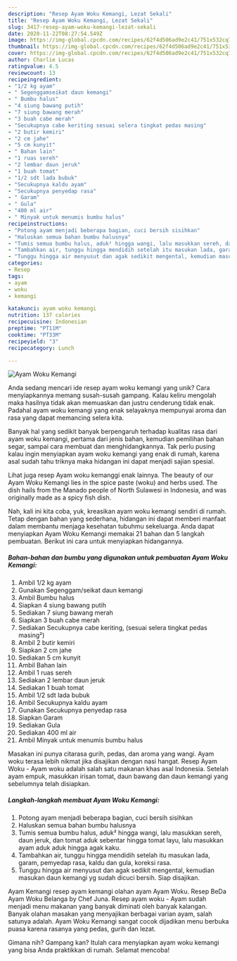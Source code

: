 ```yaml
---
description: "Resep Ayam Woku Kemangi, Lezat Sekali"
title: "Resep Ayam Woku Kemangi, Lezat Sekali"
slug: 3417-resep-ayam-woku-kemangi-lezat-sekali
date: 2020-11-22T08:27:54.549Z
image: https://img-global.cpcdn.com/recipes/62f4d506ad9e2c41/751x532cq70/ayam-woku-kemangi-foto-resep-utama.jpg
thumbnail: https://img-global.cpcdn.com/recipes/62f4d506ad9e2c41/751x532cq70/ayam-woku-kemangi-foto-resep-utama.jpg
cover: https://img-global.cpcdn.com/recipes/62f4d506ad9e2c41/751x532cq70/ayam-woku-kemangi-foto-resep-utama.jpg
author: Charlie Lucas
ratingvalue: 4.5
reviewcount: 13
recipeingredient:
- "1/2 kg ayam"
- " Segenggamseikat daun kemangi"
- " Bumbu halus"
- "4 siung bawang putih"
- "7 siung bawang merah"
- "3 buah cabe merah"
- "Secukupnya cabe keriting sesuai selera tingkat pedas masing"
- "2 butir kemiri"
- "2 cm jahe"
- "5 cm kunyit"
- " Bahan lain"
- "1 ruas sereh"
- "2 lembar daun jeruk"
- "1 buah tomat"
- "1/2 sdt lada bubuk"
- "Secukupnya kaldu ayam"
- "Secukupnya penyedap rasa"
- " Garam"
- " Gula"
- "400 ml air"
- " Minyak untuk menumis bumbu halus"
recipeinstructions:
- "Potong ayam menjadi beberapa bagian, cuci bersih sisihkan"
- "Haluskan semua bahan bumbu halusnya"
- "Tumis semua bumbu halus, aduk² hingga wangi, lalu masukkan sereh, daun jeruk, dan tomat aduk sebentar hingga tomat layu, lalu masukkan ayam aduk aduk hingga agak kaku."
- "Tambahkan air, tunggu hingga mendidih setelah itu masukan lada, garam, pemyedap rasa, kaldu dan gula, koreksi rasa."
- "Tunggu hingga air menyusut dan agak sedikit mengental, kemudian masukan daun kemangi yg sudah dicuci bersih. Siap disajikan."
categories:
- Resep
tags:
- ayam
- woku
- kemangi

katakunci: ayam woku kemangi 
nutrition: 137 calories
recipecuisine: Indonesian
preptime: "PT11M"
cooktime: "PT33M"
recipeyield: "3"
recipecategory: Lunch

---
```



![Ayam Woku Kemangi](https://img-global.cpcdn.com/recipes/62f4d506ad9e2c41/751x532cq70/ayam-woku-kemangi-foto-resep-utama.jpg)

Anda sedang mencari ide resep ayam woku kemangi yang unik? Cara menyiapkannya memang susah-susah gampang. Kalau keliru mengolah maka hasilnya tidak akan memuaskan dan justru cenderung tidak enak. Padahal ayam woku kemangi yang enak selayaknya mempunyai aroma dan rasa yang dapat memancing selera kita.

Banyak hal yang sedikit banyak berpengaruh terhadap kualitas rasa dari ayam woku kemangi, pertama dari jenis bahan, kemudian pemilihan bahan segar, sampai cara membuat dan menghidangkannya. Tak perlu pusing kalau ingin menyiapkan ayam woku kemangi yang enak di rumah, karena asal sudah tahu triknya maka hidangan ini dapat menjadi sajian spesial.

Lihat juga resep Ayam woku kemanggi enak lainnya. The beauty of our Ayam Woku Kemangi lies in the spice paste (woku) and herbs used. The dish hails from the Manado people of North Sulawesi in Indonesia, and was originally made as a spicy fish dish.


Nah, kali ini kita coba, yuk, kreasikan ayam woku kemangi sendiri di rumah. Tetap dengan bahan yang sederhana, hidangan ini dapat memberi manfaat dalam membantu menjaga kesehatan tubuhmu sekeluarga. Anda dapat menyiapkan Ayam Woku Kemangi memakai 21 bahan dan 5 langkah pembuatan. Berikut ini cara untuk menyiapkan hidangannya.

<!--inarticleads1-->

##### Bahan-bahan dan bumbu yang digunakan untuk pembuatan Ayam Woku Kemangi:

1. Ambil 1/2 kg ayam
1. Gunakan  Segenggam/seikat daun kemangi
1. Ambil  Bumbu halus
1. Siapkan 4 siung bawang putih
1. Sediakan 7 siung bawang merah
1. Siapkan 3 buah cabe merah
1. Sediakan Secukupnya cabe keriting, (sesuai selera tingkat pedas masing²)
1. Ambil 2 butir kemiri
1. Siapkan 2 cm jahe
1. Sediakan 5 cm kunyit
1. Ambil  Bahan lain
1. Ambil 1 ruas sereh
1. Sediakan 2 lembar daun jeruk
1. Sediakan 1 buah tomat
1. Ambil 1/2 sdt lada bubuk
1. Ambil Secukupnya kaldu ayam
1. Gunakan Secukupnya penyedap rasa
1. Siapkan  Garam
1. Sediakan  Gula
1. Sediakan 400 ml air
1. Ambil  Minyak untuk menumis bumbu halus


Masakan ini punya citarasa gurih, pedas, dan aroma yang wangi. Ayam woku terasa lebih nikmat jika disajikan dengan nasi hangat. Resep Ayam Woku - Ayam woku adalah salah satu makanan khas asal Indonesia. Setelah ayam empuk, masukkan irisan tomat, daun bawang dan daun kemangi yang sebelumnya telah disiapkan. 

<!--inarticleads2-->

##### Langkah-langkah membuat Ayam Woku Kemangi:

1. Potong ayam menjadi beberapa bagian, cuci bersih sisihkan
1. Haluskan semua bahan bumbu halusnya
1. Tumis semua bumbu halus, aduk² hingga wangi, lalu masukkan sereh, daun jeruk, dan tomat aduk sebentar hingga tomat layu, lalu masukkan ayam aduk aduk hingga agak kaku.
1. Tambahkan air, tunggu hingga mendidih setelah itu masukan lada, garam, pemyedap rasa, kaldu dan gula, koreksi rasa.
1. Tunggu hingga air menyusut dan agak sedikit mengental, kemudian masukan daun kemangi yg sudah dicuci bersih. Siap disajikan.


Ayam Kemangi resep ayam kemangi olahan ayam Ayam Woku. Resep BeDa Ayam Woku Belanga by Chef Juna. Resep ayam woku - Ayam sudah menjadi menu makanan yang banyak diminati oleh banyak kalangan. Banyak olahan masakan yang menyajikan berbagai varian ayam, salah satunya adalah. Ayam Woku Kemangi sangat cocok dijadikan menu berbuka puasa karena rasanya yang pedas, gurih dan lezat. 

Gimana nih? Gampang kan? Itulah cara menyiapkan ayam woku kemangi yang bisa Anda praktikkan di rumah. Selamat mencoba!
